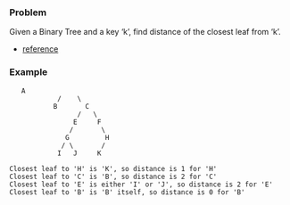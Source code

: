 ### Problem
Given a Binary Tree and a key ‘k’, find distance of the closest leaf from ‘k’.
- [reference](http://www.geeksforgeeks.org/find-closest-leaf-binary-tree/)

### Example
```
   A
            /    \    
           B       C
                 /   \  
                E     F   
               /       \
              G         H
             / \       /
            I   J     K

Closest leaf to 'H' is 'K', so distance is 1 for 'H'
Closest leaf to 'C' is 'B', so distance is 2 for 'C'
Closest leaf to 'E' is either 'I' or 'J', so distance is 2 for 'E' 
Closest leaf to 'B' is 'B' itself, so distance is 0 for 'B' 
```
